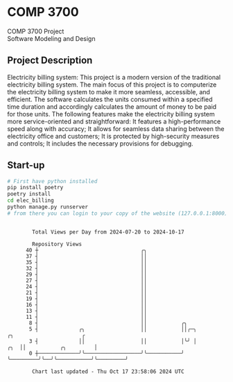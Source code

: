 # COMP 3700
COMP 3700 Project  
Software Modeling and Design
## Project Description
Electricity billing system: This project is a modern version of the traditional electricity billing system. The main focus of this project is to computerize the electricity billing system to make it more seamless, accessible, and efficient. The software calculates the units consumed within a specified time duration and accordingly calculates the amount of money to be paid for those units. The following features make the electricity billing system more service-oriented and straightforward: It features a high-performance speed along with accuracy; It allows for seamless data sharing between the electricity office and customers; It is protected by high-security measures and controls; It includes the necessary provisions for debugging.

## Start-up
```bash
# First have python installed
pip install poetry
poetry install
cd elec_billing
python manage.py runserver
# from there you can login to your copy of the website (127.0.0.1:8000), default creds are admin/admin
```

```

        Total Views per Day from 2024-07-20 to 2024-10-17

        Repository Views
      40 ┼                                 ╭╮
      37 ┤                                 ││
      35 ┤                                 ││
      32 ┤                                 ││
      29 ┤                                 ││
      27 ┤                                 ││
      24 ┤                                 ││
      21 ┤                                 ││
      19 ┤                                 ││
      16 ┤                                 ││
      13 ┤                                 ││
      11 ┤                                 ││
       8 ┤                                 ││           ╭╮
       5 ┤             ╭╮                  ││           ││╭─╮             ╭╮                      ╭
       3 ┤             ││                  ││           │╰╯ │         ╭╮  ││           ╭╮         │
       0 ┼─────────────╯╰──────────────────╯╰───────────╯   ╰─────────╯╰──╯╰───────────╯╰─────────╯

        Chart last updated - Thu Oct 17 23:58:06 2024 UTC
        
```
